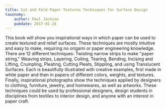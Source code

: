 ```yaml
---
title: Cut and Fold Paper Textures Techniques for Surface Design
taxonomy:
	author: Paul Jackson
	pubdate: 2017-01-24
---
```

This book will show you inspirational ways in which paper can be used to create textured and relief surfaces. These techniques are mostly intuitive and easy to make, requiring no origami or paper engineering knowledge. There are 12 different techniques: Twisting narrow strips to make "paper string," Weaving strips, Layering, Coiling, Tearing, Bending, Incising and Lifting, Crumpling, Pleating, Cutting Pleats, Stippling, and using Translucent Surfaces. Each is beautifully illustrated with creative examples, first made in white paper and then in papers of different colors, weights, and textures. Finally, inspirational photographs show the techniques applied by designers to clothing, furniture, jewelry, and homewares, as well as artworks. These techniques could be used by professional designers, design students in disciplines from textiles to interior design, and anyone with an interest in paper craft.